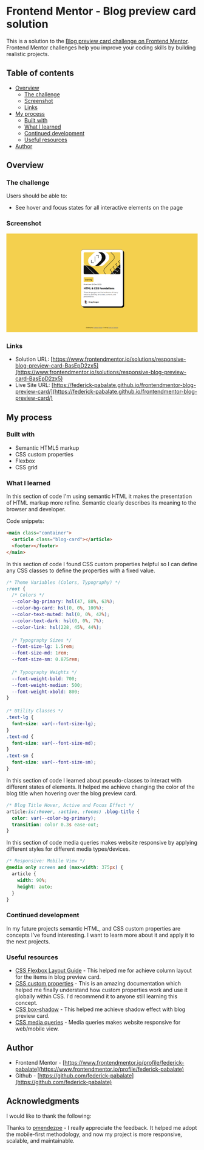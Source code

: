 # Frontend Mentor - Blog preview card solution

This is a solution to the [Blog preview card challenge on Frontend Mentor](https://www.frontendmentor.io/challenges/blog-preview-card-ckPaj01IcS). Frontend Mentor challenges help you improve your coding skills by building realistic projects.

## Table of contents

- [Overview](#overview)
  - [The challenge](#the-challenge)
  - [Screenshot](#screenshot)
  - [Links](#links)
- [My process](#my-process)
  - [Built with](#built-with)
  - [What I learned](#what-i-learned)
  - [Continued development](#continued-development)
  - [Useful resources](#useful-resources)
- [Author](#author)

## Overview

### The challenge

Users should be able to:

- See hover and focus states for all interactive elements on the page

### Screenshot

![](./screenshot.png)

### Links

- Solution URL: [https://www.frontendmentor.io/solutions/responsive-blog-preview-card-BasEpD2zx5](https://www.frontendmentor.io/solutions/responsive-blog-preview-card-BasEpD2zx5)
- Live Site URL: [https://federick-pabalate.github.io/frontendmentor-blog-preview-card/](https://federick-pabalate.github.io/frontendmentor-blog-preview-card/)

## My process

### Built with

- Semantic HTML5 markup
- CSS custom properties
- Flexbox
- CSS grid

### What I learned

In this section of code I'm using semantic HTML it makes the presentation of HTML markup more refine. Semantic clearly describes its meaning to the browser and developer.

Code snippets:

```html
<main class="container">
  <article class="blog-card"></article>
  <footer></footer>
</main>
```

In this section of code I found CSS custom properties helpful so I can define any CSS classes to define the properties with a fixed value.

```css
/* Theme Variables (Colors, Typography) */
:root {
  /* Colors */
  --color-bg-primary: hsl(47, 88%, 63%);
  --color-bg-card: hsl(0, 0%, 100%);
  --color-text-muted: hsl(0, 0%, 42%);
  --color-text-dark: hsl(0, 0%, 7%);
  --color-link: hsl(228, 45%, 44%);

  /* Typography Sizes */
  --font-size-lg: 1.5rem;
  --font-size-md: 1rem;
  --font-size-sm: 0.875rem;

  /* Typography Weights */
  --font-weight-bold: 700;
  --font-weight-medium: 500;
  --font-weight-xbold: 800;
}

/* Utility Classes */
.text-lg {
  font-size: var(--font-size-lg);
}
.text-md {
  font-size: var(--font-size-md);
}
.text-sm {
  font-size: var(--font-size-sm);
}
```

In this section of code I learned about pseudo-classes to interact with different states of elements. It helped me achieve changing the color of the blog title when hovering over the blog preview card.

```css
/* Blog Title Hover, Active and Focus Effect */
article:is(:hover, :active, :focus) .blog-title {
  color: var(--color-bg-primary);
  transition: color 0.3s ease-out;
}
```

In this section of code media queries makes website responsive by applying different styles for different media types/devices.

```css
/* Responsive: Mobile View */
@media only screen and (max-width: 375px) {
  article {
    width: 90%;
    height: auto;
  }
}
```

### Continued development

In my future projects semantic HTML, and CSS custom properties are concepts I've found interesting. I want to learn more about it and apply it to the next projects.

### Useful resources

- [CSS Flexbox Layout Guide](https://css-tricks.com/snippets/css/a-guide-to-flexbox/) - This helped me for achieve column layout for the items in blog preview card.
- [CSS custom properties](https://developer.mozilla.org/en-US/docs/Web/CSS/CSS_cascading_variables/Using_CSS_custom_properties) - This is an amazing documentation which helped me finally understand how custom properties work and use it globally within CSS. I'd recommend it to anyone still learning this concept.
- [CSS box-shadow](https://www.w3schools.com/cssref/css3_pr_box-shadow.php) - This helped me achieve shadow effect with blog preview card.
- [CSS media queries](https://www.w3schools.com/css/css_rwd_mediaqueries.asp) - Media queries makes website responsive for web/mobile view.

## Author

- Frontend Mentor - [https://www.frontendmentor.io/profile/federick-pabalate](https://www.frontendmentor.io/profile/federick-pabalate)
- Github - [https://github.com/federick-pabalate](https://github.com/federick-pabalate)

## Acknowledgments

I would like to thank the following:

Thanks to [pmendezpe](https://www.frontendmentor.io/profile/pmendezpe) - I really appreciate the feedback. It helped me adopt the mobile-first methodology, and now my project is more responsive, scalable, and maintainable.
